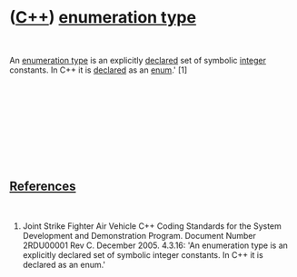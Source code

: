



 

 

 

 

 

([C++](Cpp.md)) [enumeration type](CppEnumerationType.md)
===========================================================

 

An [enumeration type](CppEnumerationType.md) is an explicitly
[declared](CppDeclaration.md) set of symbolic [integer](CppInteger.md)
constants. In C++ it is [declared](CppDeclaration.md) as an
[enum](CppEnum.md).' \[1\]

 

 

 

 

 

[References](CppReferences.md)
-------------------------------

 

1.  Joint Strike Fighter Air Vehicle C++ Coding Standards for the System
    Development and Demonstration Program. Document Number 2RDU00001
    Rev C. December 2005. 4.3.16: 'An enumeration type is an explicitly
    declared set of symbolic integer constants. In C++ it is declared as
    an enum.'

 

 

 

 

 





 



